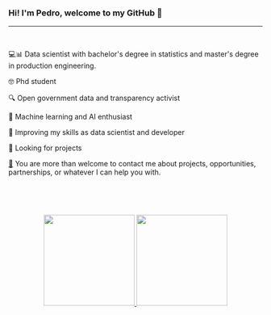 <h3><strong>Hi! I&#39;m Pedro, welcome to my GitHub 👋</strong></h3>

----------------------

<p>&nbsp;</p>

<p>💻📊 Data scientist with bachelor&#39;s degree in statistics and master&#39;s degree in production engineering.</p>

<p>🤓 Phd student</p>

<p>🔍 Open government data and transparency activist</p>

<p>🤖 Machine learning and AI enthusiast</p>

<p>💪 Improving my skills as data scientist and developer</p>

<p>🚀 Looking for projects</p>

<p><a href="mailto:pedropberger@gmail.com">📧</a> You are more than welcome to contact me about projects, opportunities, partnerships, or whatever I can help you with.</p>


<p>&nbsp;</p>


<p>&nbsp;</p>

<div align="center">
  <a href="https://github.com/pedropberger">
  <img height="180em" src="https://github-readme-stats.vercel.app/api?username=pedropberger&show_icons=true&theme=gradient&include_all_commits=true&count_private=true"/>
  <img height="180em" src="https://github-readme-stats.vercel.app/api/top-langs/?username=pedropberger&layout=compact&langs_count=7&theme=gradient"/>
</div>
